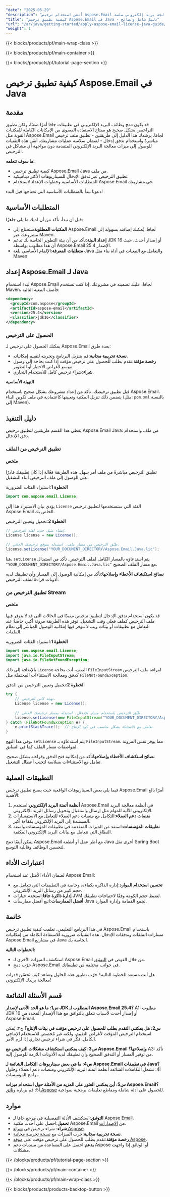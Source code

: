 ```yaml
---
"date": "2025-05-29"
"description": "أتقن استخدام ترخيص Aspose.Email في جافا بطريقتين. تعلّم تطبيقات الملفات والتدفق لمعالجة بريد إلكتروني سلسة."
"title": "كيفية تطبيق ترخيص Aspose.Email في Java - دليل شامل ونصائح"
"url": "/ar/java/getting-started/apply-aspose-email-license-java-guide/"
"weight": 1
---
```


{{< blocks/products/pf/main-wrap-class >}}

{{< blocks/products/pf/main-container >}}

{{< blocks/products/pf/tutorial-page-section >}}
# كيفية تطبيق ترخيص Aspose.Email في Java

## مقدمة

قد يكون دمج وظائف البريد الإلكتروني في تطبيقات جافا أمرًا صعبًا، ولكن تطبيق التراخيص بشكل صحيح هو مفتاح الاستفادة القصوى من الإمكانات الكاملة للمكتبات القوية مثل Aspose.Email لجافا. يرشدك هذا الدليل إلى طريقتين - تطبيق ملف ترخيص مباشرةً واستخدام تدفق إدخال - لضمان سلاسة عمليات مشاريعك. أتقن هذه التقنيات للوصول إلى ميزات معالجة البريد الإلكتروني المتقدمة دون مواجهة أي مشاكل في الترخيص.

**ما سوف تتعلمه:**
- كيفية تطبيق ترخيص Aspose.Email Java من ملف.
- تطبيق الترخيص عبر تدفق الإدخال للسيناريوهات الأكثر ديناميكية.
- المتطلبات الأساسية وخطوات الإعداد لاستخدام Aspose.Email في مشاريعك.

دعونا نبدأ بالمتطلبات الأساسية التي تحتاجها قبل البدء!

## المتطلبات الأساسية

قبل أن نبدأ، تأكد من أن لديك ما يلي جاهزًا:

- **المكتبات المطلوبة**ستحتاج إلى Aspose.Email لجافا. يُمكنك إضافته بسهولة إلى مشروعك عبر Maven.
- **إعداد البيئة**:تأكد من أن بيئة التطوير الخاصة بك تدعم JDK 16 أو إصدار أحدث، حيث أن هذا مطلوب بواسطة Aspose.Email الإصدار 25.4.
- **متطلبات المعرفة**:الإلمام الأساسي بلغة Java والتعامل مع التبعيات في أداة بناء مثل Maven.

## إعداد Aspose.Email لـ Java

لبدء استخدام Aspose.Email لجافا، عليك تضمينه في مشروعك. إذا كنت تستخدم Maven، فأضف التبعية التالية:

```xml
<dependency>
  <groupId>com.aspose</groupId>
  <artifactId>aspose-email</artifactId>
  <version>25.4</version>
  <classifier>jdk16</classifier>
</dependency>
```

### الحصول على الترخيص

يمكنك الحصول على ترخيص لـ Aspose.Email بعدة طرق:
- **نسخة تجريبية مجانية**:قم بتنزيل البرنامج وتجربته لتقييم إمكانياته.
- **رخصة مؤقتة**:تقدم بطلب للحصول على ترخيص مؤقت إذا كنت بحاجة إلى وصول موسع لأغراض الاختبار أو التطوير.
- **شراء**:شراء ترخيص كامل للاستخدام التجاري.

**التهيئة الأساسية**

قبل تطبيق ترخيصك، تأكد من إعداد مشروعك بشكل صحيح باستخدام Aspose.Email. يتضمن ذلك تنزيل المكتبة وتعيينها كاعتمادية في ملف تكوين البناء (مثل: `pom.xml` بالنسبة إلى Maven).

## دليل التنفيذ

يغطي هذا القسم طريقتين لتطبيق ترخيص Aspose.Email Java: من ملف واستخدام دفق الإدخال.

### تطبيق الترخيص من الملف

#### ملخص
تطبيق الترخيص مباشرةً من ملف أمر سهل. هذه الطريقة فعّالة إذا كان تطبيقك قادرًا على الوصول إلى ملف الترخيص أثناء التشغيل.

**الخطوة 1**:استيراد الفئات الضرورية

```java
import com.aspose.email.License;
```

يؤدي بيان الاستيراد هذا إلى `License` الفئة التي ستستخدمها لتطبيق ترخيص Aspose.Email الخاص بك.

**الخطوة 2**:تحميل وتعيين الترخيص

```java
// إنشاء مثيل جديد لفئة الترخيص.
License license = new License();

// طبّق الترخيص من مسار ملف. استبدله بموقع ترخيصك الحالي.
license.setLicense("YOUR_DOCUMENT_DIRECTORY/Aspose.Email.Java.lic");
```

هنا، `setLicense` يتم استدعاؤه بالمسار الكامل لملف الترخيص. تأكد من استبدال `"YOUR_DOCUMENT_DIRECTORY/Aspose.Email.Java.lic"` مع مسار الملف الصحيح.

**نصائح استكشاف الأخطاء وإصلاحها**:تأكد من إمكانية الوصول إلى المسار وأن تطبيقك لديه أذونات قراءة لملف الترخيص.

### تطبيق الترخيص من Stream

#### ملخص
قد يكون استخدام تدفق الإدخال لتطبيق ترخيص مفيدًا في الحالات التي قد لا يتوفر فيها ملف الترخيص كملف فعلي وقت التشغيل. توفر هذه الطريقة مرونة أكبر، خاصةً عند التعامل مع تطبيقات أو بيئات ويب لا تتوفر فيها إمكانية الوصول المباشر إلى نظام الملفات.

**الخطوة 1**:استيراد الفئات الضرورية

```java
import com.aspose.email.License;
import java.io.FileInputStream;
import java.io.FileNotFoundException;
```

بالإضافة إلى ذلك `License` الصف، أنت بحاجة `FileInputStream` لقراءة ملف الترخيص كدفق ومعالجة الاستثناءات المحتملة مثل `FileNotFoundException`.

**الخطوة 2**:تحميل وتعيين الترخيص من الدفق

```java
try {
    // تهيئة كائن الترخيص.
    License license = new License();
    
    // طبّق الترخيص باستخدام مسار الإدخال. استبدله بمسار ترخيصك الحالي.
    license.setLicense(new FileInputStream("YOUR_DOCUMENT_DIRECTORY/Aspose.Email.Java.lic"));
} catch (FileNotFoundException e) {
    e.printStackTrace();  // تعامل مع الاستثناء بشكل مناسب في كود الإنتاج.
}
```

وفي هذا النهج، `setLicense` يتم استدعاؤه بـ `FileInputStream`، مما يوفر نفس المرونة لمواصفات مسار الملف كما في السابق.

**نصائح استكشاف الأخطاء وإصلاحها**تأكد من إمكانية فتح الدفق وقراءته بشكل صحيح. تعامل مع الاستثناءات بسلاسة لتجنب أعطال التشغيل.

## التطبيقات العملية

فيما يلي بعض السيناريوهات الواقعية حيث يصبح تطبيق ترخيص Aspose.Email أمرًا بالغ الأهمية:

1. **أنظمة أتمتة البريد الإلكتروني**:استخدم Aspose.Email في أنظمة معالجة البريد الإلكتروني الآلية للمهام مثل إرسال واستقبال وتحويل رسائل البريد الإلكتروني.
2. **منصات دعم العملاء**:التكامل مع منصات دعم العملاء للتعامل مع الاستفسارات المستندة إلى البريد الإلكتروني بكفاءة أكبر.
3. **تطبيقات المؤسسات**:استفد من الميزات المتقدمة في تطبيقات المؤسسات واسعة النطاق التي تتعامل مع بيانات البريد الإلكتروني المكثفة.

يمكن أيضًا دمج Aspose.Email مع أطر عمل أو أنظمة Java أخرى مثل Spring Boot لتحسين الوظائف وقابلية التوسع.

## اعتبارات الأداء

لضمان الأداء الأمثل عند استخدام Aspose.Email:
- **تحسين استخدام الموارد**:إدارة الذاكرة بكفاءة، وخاصة في التطبيقات التي تتعامل مع حجم كبير من رسائل البريد الإلكتروني.
- **إدارة ذاكرة جافا**:استخدم خيارات JVM لضبط حجم الكومة وفقًا لاحتياجات تطبيقك.
- **أفضل الممارسات**:اتبع أفضل ممارسات Java لجمع القمامة وإدارة الموارد.

## خاتمة

في هذا البرنامج التعليمي، تعلمت كيفية تطبيق ترخيص Aspose.Email باستخدام مسارات الملفات وتدفقات الإدخال. هذه التقنيات ضرورية للاستفادة الكاملة من إمكانيات Aspose.Email في مشاريع Java الخاصة بك.

**الخطوات التالية:**
- استكشف الميزات الأخرى لـ Aspose.Email من خلال الغوص في [التوثيق](https://reference.aspose.com/email/java/).
- جرّب دمج Aspose.Email في جوانب مختلفة من تطبيقاتك.

هل أنت مستعد للخطوة التالية؟ جرّب تطبيق هذه الحلول وشاهد كيف تُحسّن قدرات معالجة بريدك الإلكتروني!

## قسم الأسئلة الشائعة

**س1: ما هو الحد الأدنى لإصدار JDK المطلوب لـ Aspose.Email 25.4؟**
A1: مطلوب JDK 16 أو إصدار أحدث لأسباب تتعلق بالتوافق مع هذا الإصدار المحدد من Aspose.Email.

**س2: هل يمكنني التقدم بطلب للحصول على ترخيص مؤقت في بيئات الإنتاج؟**
ج٢: يُمكن استخدام الترخيص المؤقت لأغراض التقييم، ولكنه غير مُخصص للاستخدام الإنتاجي الكامل. فكّر في شراء ترخيص تجاري إذا لزم الأمر.

**س3: كيف يمكنني استكشاف مشكلات الترخيص مع Aspose.Email وإصلاحها؟**
A3: تأكد من توفير المسار أو التدفق الصحيح وأن تطبيقك لديه الأذونات اللازمة للوصول إليه.

**س4: ما هي بعض سيناريوهات التكامل الشائعة لـ Aspose.Email في تطبيقات Java؟**
أ4: تشمل التكاملات الشائعة أنظمة أتمتة البريد الإلكتروني ومنصات دعم العملاء وحلول برامج المؤسسات.

**س5: أين يمكنني العثور على المزيد من الأمثلة حول استخدام ميزات Aspose.Email؟**
أ5: قم بزيارة [وثائق Aspose](https://reference.aspose.com/email/java/) للحصول على أدلة شاملة ومقاطع تعليمات برمجية نموذجية.

## موارد
- **التوثيق**:استكشف الأدلة التفصيلية في [مرجع جافا لـ Aspose Email](https://reference.aspose.com/email/java/).
- **تحميل**:احصل على أحدث مكتبة Aspose.Email من [الإصدارات](https://releases.aspose.com/email/java/).
- **شراء**: شراء ترخيص في [شراء Aspose](https://purchase.aspose.com/buy).
- **نسخة تجريبية مجانية**:جرب الميزات مع [نسخة تجريبية مجانية](https://releases.aspose.com/email/java/).
- **رخصة مؤقتة**:تقدم بطلب للحصول على ترخيص مؤقت على [موقع Aspose](https://purchase.aspose.com/temporary-license/).
- **يدعم**:احصل على المساعدة من منتديات دعم Aspose أو الوثائق إذا واجهت مشكلات.

{{< /blocks/products/pf/tutorial-page-section >}}

{{< /blocks/products/pf/main-container >}}

{{< /blocks/products/pf/main-wrap-class >}}

{{< blocks/products/products-backtop-button >}}